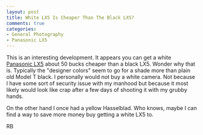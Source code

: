 ```yaml
---
layout: post
title: White LX5 Is Cheaper Than The Black LX5?
comments: true
categories:
- General Photography
- Panasonic LX5
---
```

This is an interesting development. It appears you can get a white <a href="http://www.amazon.com/gp/redirect.html?ie=UTF8&amp;location=http%3A%2F%2Fwww.amazon.com%2Fs%3Fie%3DUTF8%26ref_%3Dnb_sb_ss_i_5_9%26field-keywords%3Dpanasonic%2520lx5%26url%3Dsearch-alias%253Daps%26sprefix%3Dpanasonic&amp;tag=rbde-20&amp;linkCode=ur2&amp;camp=1789&amp;creative=390957" target="_blank">Panasonic LX5</a> about 50 bucks cheaper than a black LX5. Wonder why that is. Typically the "designer colors" seem to go for a shade more than plain old Model T black. I personally would not buy a white camera. Not because I have some sort of security issue with my manhood but because it most likely would look like crap after a few days of shooting it with my grubby hands.

On the other hand I once had a yellow Hasselblad. Who knows, maybe I can find a way to save more money buy getting a white LX5 to.

RB